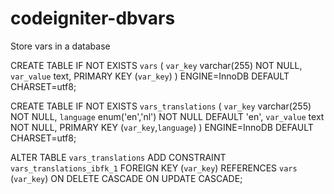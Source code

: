codeigniter-dbvars
==================

Store vars in a database

CREATE TABLE IF NOT EXISTS `vars` (
  `var_key` varchar(255) NOT NULL,
  `var_value` text,
  PRIMARY KEY (`var_key`)
) ENGINE=InnoDB DEFAULT CHARSET=utf8;

CREATE TABLE IF NOT EXISTS `vars_translations` (
  `var_key` varchar(255) NOT NULL,
  `language` enum('en','nl') NOT NULL DEFAULT 'en',
  `var_value` text NOT NULL,
  PRIMARY KEY (`var_key`,`language`)
) ENGINE=InnoDB DEFAULT CHARSET=utf8;

ALTER TABLE `vars_translations`
  ADD CONSTRAINT `vars_translations_ibfk_1` FOREIGN KEY (`var_key`) REFERENCES `vars` (`var_key`) ON DELETE CASCADE ON UPDATE CASCADE;
